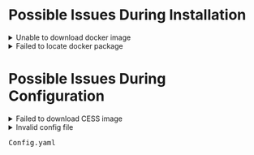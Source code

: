 # Possible Issues During Installation

<details>
  <summary>Unable to download docker image</summary>
  During the installation process, docker is used to download cess image. If the following exception occurs when installing the <pre>cess-nodeadm</pre>:

  <img alt="Docker Daemon Issue" src="../assets/storage-node/troubleshooting/docker-daemon-issue.png" width="100%" height="auto" decoding="async" style="max-width: 100%;" />

  Make sure cmds are in the root privilege or with sudo command.
  Start docker on your system:

  ```bash
  systemctl start docker
  ```

  Reinstall the `cess-nodeadm`:

  ```bash
  ./install.sh
  ```

  ⚠️ Note that all CESS program commands must have sudo privileges.
</details>

<details>
  <summary>Failed to locate docker package</summary>
  If the following error occurs when installing the <pre>cess-nodeadm</pre>:

  <img alt="Docker Package Issue" src="../assets/storage-node/troubleshooting/docker-package-issue.webp" width="100%" height="auto" decoding="async" style="max-width: 100%;" />

  Try to delete docker with following commands:

  ```bash
  sudo systemctl stop docker
  docker stop $(docker ps -aq)
  docker rm -v $(docker ps -aq)
  docker rmi $(docker images -aq)
  docker volume rm $(docker volume ls -q)
  brew uninstall docker
  ```

  Reinstall Docker:

  ```bash
  sudo apt-get install docker-ce
  sudo systemctl enable docker
  sudo systemctl start docker
  ```
</details>

# Possible Issues During Configuration

<details>
  <summary>Failed to download CESS image</summary>
  If the following error occurs when setting up the config:

  <img alt="CESS Image Download Issue" src="../assets/storage-node/troubleshooting/cess-image-download-issue.png" width="100%" height="auto" decoding="async" style="max-width: 100%;" />

  Make sure to run commands in the root privilege or with <pre>sudo</pre> command.
  Try `cess config set` command.
</details>

<details>
  <summary>Invalid config file <pre>Config.yaml</pre></summary>
  <img alt="Invalid Config Issue" src="../assets/storage-node/troubleshooting/invalid-config-issue.webp" width="100%" height="auto" decoding="async" style="max-width: 100%;" />

  Delete file `/usr/bin/yq`:

  ```bash
  sudo rm /usr/bin/yq
  ```

  Reinstall <pre>cess-nodeadm</pre> again:

  ```bash
  ./install.sh
  ```
</details>
